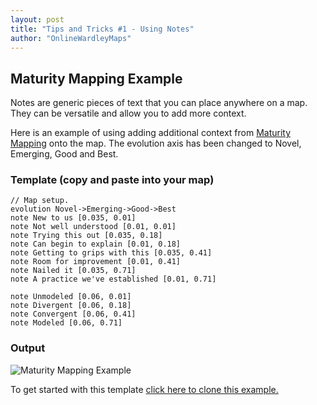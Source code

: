 ```yaml
---
layout: post
title: "Tips and Tricks #1 - Using Notes"
author: "OnlineWardleyMaps"
---
```


## Maturity Mapping Example

Notes are generic pieces of text that you can place anywhere on a map.  They can be versatile and allow you to add more context.  

Here is an example of using adding additional context from <a href="https://maturitymapping.com/" target="_blank">Maturity Mapping</a> onto the map.  The evolution axis has been changed to Novel, Emerging, Good and Best.



### Template (copy and paste into your map)
```
// Map setup.
evolution Novel->Emerging->Good->Best
note New to us [0.035, 0.01]
note Not well understood [0.01, 0.01]
note Trying this out [0.035, 0.18]
note Can begin to explain [0.01, 0.18]
note Getting to grips with this [0.035, 0.41]
note Room for improvement [0.01, 0.41]
note Nailed it [0.035, 0.71]
note A practice we've established [0.01, 0.71]

note Unmodeled [0.06, 0.01]
note Divergent [0.06, 0.18]
note Convergent [0.06, 0.41]
note Modeled [0.06, 0.71]
```

### Output

![Maturity Mapping Example](/assets/tt1-notes.png)

To get started with this template <a href="https://onlinewardleymaps.com/#clone:owm-tips-tricks-notes" target="_blank">click here to clone this example.</a>
